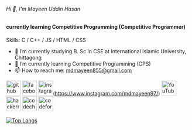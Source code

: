 ###### Hi 👋, I'm Mayeen Uddin Hasan
####  currently learning Competitive Programming (Competitive Programmer)

Skills: C / C++ / JS / HTML / CSS

- 🔭 I’m currently studying B. Sc In CSE at International Islamic University, Chittagong 
- 🌱 I’m currently learning Competitive Programming (CPS) 
- 📫 How to reach me: mdmayeen855@gmail.com 


[<img src='https://cdn.jsdelivr.net/npm/simple-icons@3.0.1/icons/github.svg' alt='github' height='40'>](https://github.com/SM-MAYEEN)  <img src='https://cdn.jsdelivr.net/npm/simple-icons@3.0.1/icons/facebook.svg' alt='facebook' height='40'>   <img src='https://cdn.jsdelivr.net/npm/simple-icons@3.0.1/icons/instagram.svg' alt='instagram' height='40'>(https://www.instagram.com/mdmayeen97/)  <img src='https://cdn.jsdelivr.net/npm/simple-icons@3.0.1/icons/youtube.svg' alt='YouTube' height='40'>  [<img src='https://cdn.jsdelivr.net/npm/simple-icons@3.0.1/icons/hackerrank.svg' alt='hackerrank' height='40'>](https://www.hackerrank.com/profile/mdmayeen855)  [<img src='https://cdn.jsdelivr.net/npm/simple-icons@3.0.1/icons/codechef.svg' alt='codechef' height='40'>](https://www.codechef.com/users/mayeen_47)  [<img src='https://cdn.jsdelivr.net/npm/simple-icons@3.0.1/icons/codeforces.svg' alt='codeforces' height='40'>](https://codeforces.com/profile/mayeenUddinHasan)  

[![Top Langs](https://github-readme-stats.vercel.app/api/top-langs/?username=SM-MAYEEN)](https://github.com/anuraghazra/github-readme-stats)

